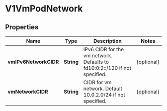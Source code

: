 # V1VmPodNetwork

## Properties
Name | Type | Description | Notes
------------ | ------------- | ------------- | -------------
**vmIPv6NetworkCIDR** | **String** | IPv6 CIDR for the vm network. Defaults to fd10:0:2::/120 if not specified. |  [optional]
**vmNetworkCIDR** | **String** | CIDR for vm network. Default 10.0.2.0/24 if not specified. |  [optional]
